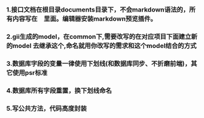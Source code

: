 ### 1.接口文档在根目录documents目录下，不会markdown语法的，所有内容写在```  ```里面。编辑器安装markdown预览插件。

### 2.gii生成的model，在common下,需要改写的在对应项目下面建立新的model 去继承这个,命名就用你改写的需求和这个model结合的方式

### 3.数据库字段的变量一律使用下划线(和数据库同步、不折磨前端)，其它使用psr标准

### 4.数据库所有字段重置，换下划线命名

### 5.写公共方法，代码高度封装
